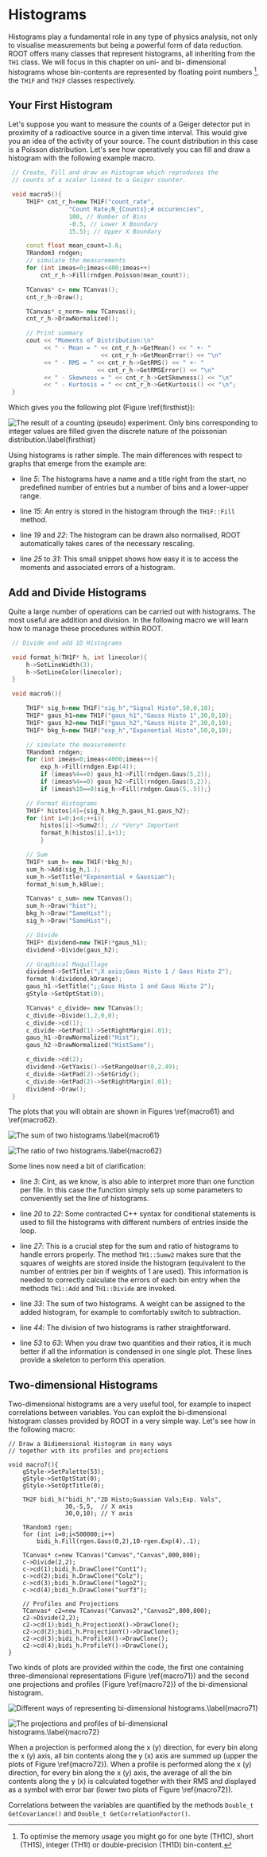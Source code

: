# Histograms #

Histograms play a fundamental role in any type of physics analysis, not
only to visualise measurements but being a powerful form of data
reduction. ROOT offers many classes that represent histograms, all
inheriting from the `TH1` class. We will focus in this chapter on uni-
and bi- dimensional histograms whose bin-contents are represented by
floating point numbers [^3], the `TH1F` and `TH2F` classes respectively.

## Your First Histogram ##

Let's suppose you want to measure the counts of a Geiger detector put in
proximity of a radioactive source in a given time interval. This would
give you an idea of the activity of your source. The count distribution
in this case is a Poisson distribution. Let's see how operatively you
can fill and draw a histogram with the following example macro.

``` {.cpp .numberLines}
 // Create, Fill and draw an Histogram which reproduces the
 // counts of a scaler linked to a Geiger counter.

 void macro5(){
     TH1F* cnt_r_h=new TH1F("count_rate",
                 "Count Rate;N_{Counts};# occurencies",
                 100, // Number of Bins
                 -0.5, // Lower X Boundary
                 15.5); // Upper X Boundary

     const float mean_count=3.6;
     TRandom3 rndgen;
     // simulate the measurements
     for (int imeas=0;imeas<400;imeas++)
         cnt_r_h->Fill(rndgen.Poisson(mean_count));

     TCanvas* c= new TCanvas();
     cnt_r_h->Draw();

     TCanvas* c_norm= new TCanvas();
     cnt_r_h->DrawNormalized();

     // Print summary
     cout << "Moments of Distribution:\n"
          << " - Mean = " << cnt_r_h->GetMean() << " +- "
                          << cnt_r_h->GetMeanError() << "\n"
          << " - RMS = " << cnt_r_h->GetRMS() << " +- "
                         << cnt_r_h->GetRMSError() << "\n"
          << " - Skewness = " << cnt_r_h->GetSkewness() << "\n"
          << " - Kurtosis = " << cnt_r_h->GetKurtosis() << "\n";
 }
```

Which gives you the following plot (Figure \ref{firsthist}):

![The result of a counting (pseudo) experiment. Only bins corresponding
to integer values are filled given the discrete nature of the poissonian
distribution.\label{firsthist}](figures/poisson.png)

Using histograms is rather simple. The main differences with respect to
graphs that emerge from the example are:

-   line *5*: The histograms have a name and a title right from the
    start, no predefined number of entries but a number of bins and a
    lower-upper range.

-   line *15*: An entry is stored in the histogram through the
    `TH1F::Fill` method.

-   line *19* and *22*: The histogram can be drawn also normalised, ROOT
    automatically takes cares of the necessary rescaling.

-   line *25* to *31*: This small snippet shows how easy it is to access
    the moments and associated errors of a histogram.

## Add and Divide Histograms ##

Quite a large number of operations can be carried out with histograms.
The most useful are addition and division. In the following macro we
will learn how to manage these procedures within ROOT.

``` {.cpp .numberLines}
 // Divide and add 1D Histograms

 void format_h(TH1F* h, int linecolor){
     h->SetLineWidth(3);
     h->SetLineColor(linecolor);
 }

 void macro6(){

     TH1F* sig_h=new TH1F("sig_h","Signal Histo",50,0,10);
     TH1F* gaus_h1=new TH1F("gaus_h1","Gauss Histo 1",30,0,10);
     TH1F* gaus_h2=new TH1F("gaus_h2","Gauss Histo 2",30,0,10);
     TH1F* bkg_h=new TH1F("exp_h","Exponential Histo",50,0,10);

     // simulate the measurements
     TRandom3 rndgen;
     for (int imeas=0;imeas<4000;imeas++){
         exp_h->Fill(rndgen.Exp(4));
         if (imeas%4==0) gaus_h1->Fill(rndgen.Gaus(5,2));
         if (imeas%4==0) gaus_h2->Fill(rndgen.Gaus(5,2));
         if (imeas%10==0)sig_h->Fill(rndgen.Gaus(5,.5));}

     // Format Histograms
     TH1F* histos[4]={sig_h,bkg_h,gaus_h1,gaus_h2};
     for (int i=0;i<4;++i){
         histos[i]->Sumw2(); // *Very* Important
         format_h(histos[i],i+1);
         }

     // Sum
     TH1F* sum_h= new TH1F(*bkg_h);
     sum_h->Add(sig_h,1.);
     sum_h->SetTitle("Exponential + Gaussian");
     format_h(sum_h,kBlue);

     TCanvas* c_sum= new TCanvas();
     sum_h->Draw("hist");
     bkg_h->Draw("SameHist");
     sig_h->Draw("SameHist");

     // Divide
     TH1F* dividend=new TH1F(*gaus_h1);
     dividend->Divide(gaus_h2);

     // Graphical Maquillage
     dividend->SetTitle(";X axis;Gaus Histo 1 / Gaus Histo 2");
     format_h(dividend,kOrange);
     gaus_h1->SetTitle(";;Gaus Histo 1 and Gaus Histo 2");
     gStyle->SetOptStat(0);

     TCanvas* c_divide= new TCanvas();
     c_divide->Divide(1,2,0,0);
     c_divide->cd(1);
     c_divide->GetPad(1)->SetRightMargin(.01);
     gaus_h1->DrawNormalized("Hist");
     gaus_h2->DrawNormalized("HistSame");

     c_divide->cd(2);
     dividend->GetYaxis()->SetRangeUser(0,2.49);
     c_divide->GetPad(2)->SetGridy();
     c_divide->GetPad(2)->SetRightMargin(.01);
     dividend->Draw();
 }
```

The plots that you will obtain are shown in Figures \ref{macro61} and \ref{macro62}.

![The sum of two histograms.\label{macro61}](figures/histo_sum.png)

![The ratio of two histograms.\label{macro62}](figures/histo_ratio.png)

Some lines now need a bit of clarification:

-   line *3*: Cint, as we know, is also able to interpret more than one
    function per file. In this case the function simply sets up some
    parameters to conveniently set the line of histograms.

-   line *20* to *22*: Some contracted C++ syntax for conditional
    statements is used to fill the histograms with different numbers of
    entries inside the loop.

-   line *27*: This is a crucial step for the sum and ratio of
    histograms to handle errors properly. The method `TH1::Sumw2` makes
    sure that the squares of weights are stored inside the histogram
    (equivalent to the number of entries per bin if weights of 1 are
    used). This information is needed to correctly calculate the errors
    of each bin entry when the methods `TH1::Add` and `TH1::Divide` are
    invoked.

-   line *33*: The sum of two histograms. A weight can be assigned to
    the added histogram, for example to comfortably switch to
    subtraction.

-   line *44*: The division of two histograms is rather straightforward.

-   line *53* to *63*: When you draw two quantities and their ratios, it
    is much better if all the information is condensed in one single
    plot. These lines provide a skeleton to perform this operation.

## Two-dimensional Histograms ##

Two-dimensional histograms are a very useful tool, for example to
inspect correlations between variables. You can exploit the
bi-dimensional histogram classes provided by ROOT in a very simple way.
Let's see how in the following macro:

``` {.cpp}
// Draw a Bidimensional Histogram in many ways
// together with its profiles and projections

void macro7(){
    gStyle->SetPalette(53);
    gStyle->SetOptStat(0);
    gStyle->SetOptTitle(0);

    TH2F bidi_h("bidi_h","2D Histo;Guassian Vals;Exp. Vals",
                30,-5,5,  // X axis
                30,0,10); // Y axis

    TRandom3 rgen;
    for (int i=0;i<500000;i++)
        bidi_h.Fill(rgen.Gaus(0,2),10-rgen.Exp(4),.1);

    TCanvas* c=new TCanvas("Canvas","Canvas",800,800);
    c->Divide(2,2);
    c->cd(1);bidi_h.DrawClone("Cont1");
    c->cd(2);bidi_h.DrawClone("Colz");
    c->cd(3);bidi_h.DrawClone("lego2");
    c->cd(4);bidi_h.DrawClone("surf3");

    // Profiles and Projections
    TCanvas* c2=new TCanvas("Canvas2","Canvas2",800,800);
    c2->Divide(2,2);
    c2->cd(1);bidi_h.ProjectionX()->DrawClone();
    c2->cd(2);bidi_h.ProjectionY()->DrawClone();
    c2->cd(3);bidi_h.ProfileX()->DrawClone();
    c2->cd(4);bidi_h.ProfileY()->DrawClone();
}
```

Two kinds of plots are provided within the code, the first one
containing three-dimensional representations (Figure \ref{macro71}) and the second one
projections and profiles (Figure \ref{macro72}) of the bi-dimensional histogram.

![Different ways of representing bi-dimensional
histograms.\label{macro71}](figures/th2f.png)

![The projections and profiles of bi-dimensional
histograms.\label{macro72}](figures/proj_and_prof.png)

When a projection is performed along the x (y) direction, for every bin
along the x (y) axis, all bin contents along the y (x) axis are summed
up (upper the plots of Figure \ref{macro72}). When a profile is performed along the x (y)
direction, for every bin along the x (y) axis, the average of all the
bin contents along the y (x) is calculated together with their RMS and
displayed as a symbol with error bar (lower two plots of Figure \ref{macro72}).

Correlations between the variables are quantified by the methods
`Double_t GetCovariance()` and `Double_t GetCorrelationFactor()`.

[^3]: To optimise the memory usage you might go for one byte (TH1C), short (TH1S), integer (TH1I) or double-precision (TH1D) bin-content.
